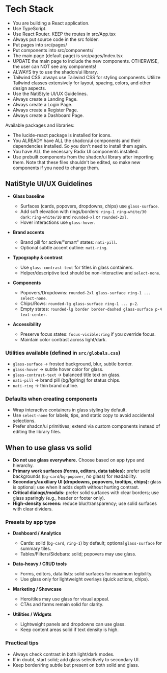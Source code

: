 # Tech Stack

- You are building a React application.
- Use TypeScript.
- Use React Router. KEEP the routes in src/App.tsx
- Always put source code in the src folder.
- Put pages into src/pages/
- Put components into src/components/
- The main page (default page) is src/pages/Index.tsx
- UPDATE the main page to include the new components. OTHERWISE, the user can NOT see any components!
- ALWAYS try to use the shadcn/ui library.
- Tailwind CSS: always use Tailwind CSS for styling components. Utilize Tailwind classes extensively for layout, spacing, colors, and other design aspects.
- Use the NatiStyle UI/UX Guidelines.
- Always create a Landing Page.
- Always create a Login Page.
- Always create a Register Page.
- Always create a Dashboard Page. 

Available packages and libraries:

- The lucide-react package is installed for icons.
- You ALREADY have ALL the shadcn/ui components and their dependencies installed. So you don't need to install them again.
- You have ALL the necessary Radix UI components installed.
- Use prebuilt components from the shadcn/ui library after importing them. Note that these files shouldn't be edited, so make new components if you need to change them.

## NatiStyle UI/UX Guidelines

- **Glass baseline**
  - Surfaces (cards, popovers, dropdowns, chips) use `glass-surface`.
  - Add soft elevation with rings/borders: `ring-1 ring-white/30 dark:ring-white/10` and `rounded-xl` or `rounded-2xl`.
  - Hover interactions use `glass-hover`.

- **Brand accents**
  - Brand pill for active/"smart" states: `nati-pill`.
  - Optional subtle accent outline: `nati-ring`.

- **Typography & contrast**
  - Use `glass-contrast-text` for titles in glass containers.
  - Helper/descriptive text should be non-interactive and `select-none`.

- **Components**
  - Popovers/Dropdowns: `rounded-2xl glass-surface ring-1 ... select-none`.
  - Chips/Rows: `rounded-lg glass-surface ring-1 ... p-2`.
  - Empty states: `rounded-lg border border-dashed glass-surface p-4 text-center`.

- **Accessibility**
  - Preserve focus states: `focus-visible:ring` if you override focus.
  - Maintain color contrast across light/dark.

### Utilities available (defined in `src/globals.css`)

- `glass-surface` → frosted background, blur, subtle border.
- `glass-hover` → subtle hover color for glass.
- `glass-contrast-text` → balanced title text on glass.
- `nati-pill` → brand pill (bg/fg/ring) for status chips.
- `nati-ring` → thin brand outline.

### Defaults when creating components

- Wrap interactive containers in glass styling by default.
- Use `select-none` for labels, tips, and static copy to avoid accidental selections.
- Prefer shadcn/ui primitives; extend via custom components instead of editing the library files.

## When to use glass vs solid

- **Do not use glass everywhere.** Choose based on app type and hierarchy.
- **Primary work surfaces (forms, editors, data tables):** prefer solid backgrounds (`bg-card`/`bg-popover`, no glass) for readability.
- **Secondary/auxiliary UI (dropdowns, popovers, tooltips, chips):** glass is optional; use when it adds depth without hurting contrast.
- **Critical dialogs/modals:** prefer solid surfaces with clear borders; use glass sparingly (e.g., header or footer only).
- **High-density screens:** reduce blur/transparency; use solid surfaces with clear dividers.

### Presets by app type

- **Dashboard / Analytics**
  - Cards: solid (`bg-card`, `ring-1`) by default; optional `glass-surface` for summary tiles.
  - Tables/Filters/Sidebars: solid; popovers may use glass.

- **Data-heavy / CRUD tools**
  - Forms, editors, data lists: solid surfaces for maximum legibility.
  - Use glass only for lightweight overlays (quick actions, chips).

- **Marketing / Showcase**
  - Hero/tiles may use glass for visual appeal.
  - CTAs and forms remain solid for clarity.

- **Utilities / Widgets**
  - Lightweight panels and dropdowns can use glass.
  - Keep content areas solid if text density is high.

### Practical tips

- Always check contrast in both light/dark modes.
- If in doubt, start solid; add glass selectively to secondary UI.
- Keep border/ring subtle but present on both solid and glass.
